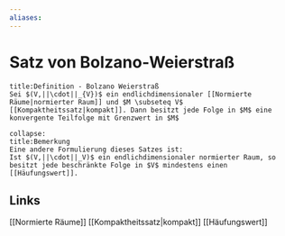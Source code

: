 ```yaml
---
aliases: 
---
```

# Satz von Bolzano-Weierstraß 
```ad-abstract
title:Definition - Bolzano Weierstraß
Sei $(V,||\cdot||_{V})$ ein endlichdimensionaler [[Normierte Räume|normierter Raum]] und $M \subseteq V$ [[Kompaktheitssatz|kompakt]]. Dann besitzt jede Folge in $M$ eine konvergente Teilfolge mit Grenzwert in $M$
```

```ad-seealso
collapse:
title:Bemerkung
Eine andere Formulierung dieses Satzes ist:
Ist $(V,||\cdot||_V)$ ein endlichdimensionaler normierter Raum, so besitzt jede beschränkte Folge in $V$ mindestens einen [[Häufungswert]].
```

## Links
[[Normierte Räume]]
[[Kompaktheitssatz|kompakt]]
[[Häufungswert]]
